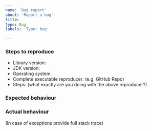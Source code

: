 ```yaml
---
name: 'Bug report'
about: 'Report a bug'
title:
type: Bug
labels: 'Type: bug'

---
```


### Steps to reproduce

* Library version:
* JDK version:  
* Operating system:
* Complete executable reproducer: (e.g. GitHub Repo)
* Steps: (what exactly are you doing with the above reproducer?)

### Expected behaviour

### Actual behaviour

(In case of exceptions provide full stack trace)
